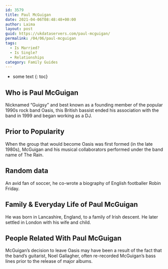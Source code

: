 ```yaml
---
id: 3579
title: Paul McGuigan
date: 2021-04-06T08:48:48+00:00
author: Laima
layout: post
guid: https://ukdataservers.com/paul-mcguigan/
permalink: /04/06/paul-mcguigan
tags:
  - Is Married?
  - Is Single?
  - Relationships
category: Family Guides
---
```


* some text
{: toc}


## Who is Paul McGuigan
                  
                  
                  
Nicknamed &#8220;Guigsy&#8221; and best known as a founding member of the popular 1990s rock band Oasis, this British bassist ended his association with the band in 1999 and began working as a DJ.
                  
              
            
              
            
                
                
                
## Prior to Popularity
                  
                  
                  
When the group that would become Oasis was first formed (in the late 1980s), McGuigan and his musical collaborators performed under the band name of The Rain.
                  
              
            
              
            
                
                
                
## Random data
                  
                  
                  
An avid fan of soccer, he co-wrote a biography of English footballer Robin Friday.
                  
              
            
              
            
                
                
                
## Family & Everyday Life of Paul McGuigan
                  
                  
                  
He was born in Lancashire, England, to a family of Irish descent. He later settled in London with his wife and child.
                  
              
            
              
            
                
                
                
## People Related With Paul McGuigan
                  
                  
                  
McGuigan&#8217;s decision to leave Oasis may have been a result of the fact that the band&#8217;s guitarist, Noel Gallagher, often re-recorded McGuigan&#8217;s bass lines prior to the release of major albums.
                  
              
            
              
            
                
              
            
              
              
            
            
              
            
          
          
          